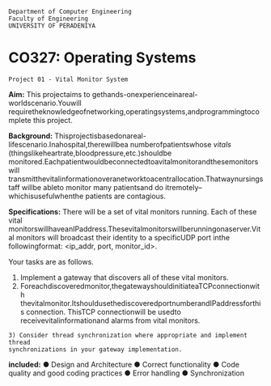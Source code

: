 ```
Department of Computer Engineering
Faculty of Engineering
UNIVERSITY OF PERADENIYA
```
# CO327: Operating Systems

```
Project 01 - Vital Monitor System
```
**Aim:** This projectaims to gethands-onexperienceinareal-worldscenario.Youwill
requiretheknowledgeofnetworking,operatingsystems,andprogrammingtocomplete
this project.

**Background:** Thisprojectisbasedonareal-lifescenario.Inahospital,therewillbea
numberofpatientswhose _vitals_ (thingslikeheartrate,bloodpressure,etc.)shouldbe
monitored.Eachpatientwouldbeconnectedtoavitalmonitorandthesemonitorswill
transmitthevitalinformationoveranetworktoacentrallocation.Thatwaynursingstaff
willbe ableto monitor many patientsand do itremotely–whichisusefulwhenthe
patients are contagious.

**Specifications:** There will be a set of vital monitors running. Each of these vital
monitorswillhaveanIPaddress.Thesevitalmonitorswillberunningonaserver.Vital
monitors will broadcast their identity to a specificUDP port inthe followingformat:
<ip_addr, port, monitor_id>.


Your tasks are as follows.
1) Implement a gateway that discovers all of these vital monitors.
2) Foreachdiscoveredmonitor,thegatewayshouldinitiateaTCPconnectionwith
thevitalmonitor.ItshouldusethediscoveredportnumberandIPaddressforthis
connection. ThisTCP connectionwill be usedto receivevitalinformationand
alarms from vital monitors.

```
3) Consider thread synchronization where appropriate and implement thread
synchronizations in your gateway implementation.
```
**included:**
● Design and Architecture
● Correct functionality
● Code quality and good coding practices
● Error handling
● Synchronization


